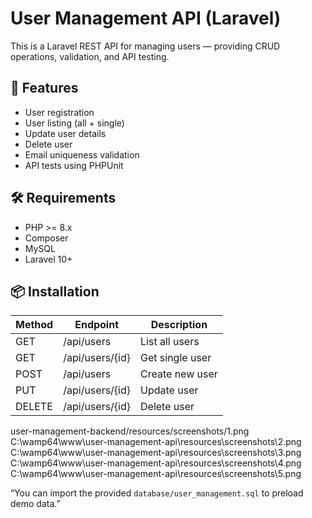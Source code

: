 # User Management API (Laravel)

This is a Laravel REST API for managing users — providing CRUD operations, validation, and API testing.

## 🚀 Features
- User registration
- User listing (all + single)
- Update user details
- Delete user
- Email uniqueness validation
- API tests using PHPUnit

## 🛠 Requirements
- PHP >= 8.x
- Composer
- MySQL
- Laravel 10+

## 📦 Installation


| Method | Endpoint        | Description     |
| ------ | --------------- | --------------- |
| GET    | /api/users      | List all users  |
| GET    | /api/users/{id} | Get single user |
| POST   | /api/users      | Create new user |
| PUT    | /api/users/{id} | Update user     |
| DELETE | /api/users/{id} | Delete user     |


user-management-backend/resources/screenshots/1.png
C:\wamp64\www\user-management-api\resources\screenshots\2.png
C:\wamp64\www\user-management-api\resources\screenshots\3.png
C:\wamp64\www\user-management-api\resources\screenshots\4.png
C:\wamp64\www\user-management-api\resources\screenshots\5.png


“You can import the provided `database/user_management.sql` to preload demo data.”




